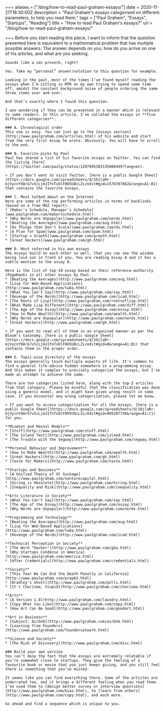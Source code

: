 +++
aliases = ["/blog/how-to-read-paul-graham-essays/"]
date = 2020-11-21T18:30:00Z
description = "Paul Graham's essays categorised on different parameters, to help you read them."
tags = ["Paul Graham", "Essays", "Startups", "Reading"]
title = "How to read Paul Graham's essays?"
url = "/blog/how-to-read-paul-graham-essays/"

+++
Before you start reading this piece, I want to inform that the question presented here is equivalent to a mathematical problem that has multiple possible answers. The answer depends on you; how do you arrive on one of his articles, and what are you seeking.
    
    Sounds like a zen proverb, right?
    
    Yes. Take my “personal” answer/solution to this question for example.
    
    Looking in the past, most of the times I’ve found myself reading the essays when I’m sitting in MTR on my own trying to spend some time off, amidst the constant background noise of people ordering the same three items over and over.
    
    And that’s exactly where I found this question.
    
    I was wondering if they can be presented in a manner which is relevant to some readers. In this article, I've collated the essays in **five different categories**.
    
    ### A. Chronological order
    This one is easy. You can just go to the [essays section](http://www.paulgraham.com/articles.html) of his website and start from the very first essay he wrote. Obviously, You will have to scroll to the end.
    
    ### B. Favorite picks by Paul
    Paul has shared a list of his favorite essays on Twitter. You can find the listing [here](https://twitter.com/paulg/status/1207995301535080449?lang=en).
    
    > If you don't want to visit Twitter, [here is a public Google Sheet](https://docs.google.com/spreadsheets/d/1OjlaRr-mjVycnY9ArG7v5cLjmJIfnTxOlF0O5U8cLZs/edit#gid=1578787862&range=A1:B1) that contains the favorite essays.
    
    ### C. Most talked about on the Internet
    Here are some of the top performing articles in terms of backlinks (based on a free MOZ report).
    * [Maker's Schedule, Manager's Schedule](www.paulgraham.com/makersschedule.html)
    * [Why Nerds are Unpopular](www.paulgraham.com/nerds.html)
    * [Beating the Averages](www.paulgraham.com/avg.html)
    * [Do Things that Don't Scale](www.paulgraham.com/ds.html)
    * [A Plan for Spam](www.paulgraham.com/spam.html)
    * [Startup = Growth](www.paulgraham.com/growth.html)
    * [Great Hackers](www.paulgraham.com/gh.html)
    
    ### D. Most referred in his own essays
    The essays build on each other so well, that you can see the wisdom being laid out in front of you. You are reading essay A and it has a subtle mention to the essay B.
    
    Here is the list of top-10 essay based on their reference-authority (PageRank) in all other essays by Paul.
    * [Beating the Averages](http://www.paulgraham.com/avg.html)
    * [Lisp for Web-Based Applications](http://www.paulgraham.com/lwba.html)
    * [What You Can't Say](http://www.paulgraham.com/say.html)
    * [Revenge of the Nerds](http://www.paulgraham.com/icad.html)
    * [The Roots of Lisp](http://www.paulgraham.com/rootsoflisp.html)
    * [What Made Lisp Different](http://www.paulgraham.com/diff.html)
    * [The Age of the Essay](http://www.paulgraham.com/essay.html)
    * [How to Make Wealth](http://www.paulgraham.com/wealth.html)
    * [Why Nerds are Unpopular](http://www.paulgraham.com/nerds.html)
    * [Great Hackers](http://www.paulgraham.com/gh.html)
    
    > If you want to read all of them in an organised manner as per the Bloom's taxonomy, [here is a public Google Sheet](https://docs.google.com/spreadsheets/d/1OjlaRr-mjVycnY9ArG7v5cLjmJIfnTxOlF0O5U8cLZs/edit#gid=0&range=A1:B1) that contains them in the proper order.
    
    ### E. Topic-wise directory of the essays
    The essays generally touch multiple aspects of life. It's common to find a general life-advice hidden somewhere in a programming essay.
    And this makes it complex to precisely categorize the essays, but I've made an attempt to achieve the same.
    
    There are ten categories listed here, along with the top-3 articles from that category. Please be mindful that the classification was done using a generic model, and it might have given wrong result in some case. If you encounter any wrong categorization, please let me know.
    
    > If you want to access categorization for all the essays, [here is a public Google Sheet](https://docs.google.com/spreadsheets/d/1OjlaRr-mjVycnY9ArG7v5cLjmJIfnTxOlF0O5U8cLZs/edit#gid=905287736&range=A1:C1) for you.
    
    **Mindset and Mental Models**
    * [Stuff](http://www.paulgraham.com/stuff.html)
    * [The Island Test](http://www.paulgraham.com/island.html)
    * [The Trouble with the Segway](http://www.paulgraham.com/segway.html)
    
    **Personal Behavior and Improvement**
    * [How to Make Wealth](http://www.paulgraham.com/wealth.html)
    * [Great Hackers](http://www.paulgraham.com/gh.html)
    * [Taste for Makers](http://www.paulgraham.com/taste.html)
    
    **Startups and Business**
    * [A Unified Theory of VC Suckage](http://www.paulgraham.com/venturecapital.html)
    * [Hiring is Obsolete](http://www.paulgraham.com/hiring.html)
    * [Inequality and Risk](http://www.paulgraham.com/inequality.html)
    
    **Arts Literature in Society**
    * [What You Can't Say](http://www.paulgraham.com/say.html)
    * [The Age of the Essay](http://www.paulgraham.com/essay.html)
    * [Why Nerds are Unpopular](http://www.paulgraham.com/nerds.html)
    
    **Programming and Technology**
    * [Beating the Averages](http://www.paulgraham.com/avg.html)
    * [Lisp for Web-Based Applications](http://www.paulgraham.com/lwba.html)
    * [Revenge of the Nerds](http://www.paulgraham.com/icad.html)
    
    **Technical Perception in Society**
    * [The Word "Hacker"](http://www.paulgraham.com/gba.html)
    * [Why Startups Condense in America](http://www.paulgraham.com/america.html)
    * [After Credentials](http://www.paulgraham.com/credentials.html)
    
    **Society**
    * [This Year We Can End the Death Penalty in California](http://www.paulgraham.com/prop62.html)
    * [Bradley's Ghost](http://www.paulgraham.com/polls.html)
    * [It's Charisma, Stupid](http://www.paulgraham.com/charisma.html)
    
    **Arts**
    * [A Version 1.0](http://www.paulgraham.com/laundry.html)
    * [Copy What You Like](http://www.paulgraham.com/copy.html)
    * [How Art Can Be Good](http://www.paulgraham.com/goodart.html)
    
    **Art in Business**
    * [Subject: Airbnb](http://www.paulgraham.com/airbnb.html)
    * [Learning from Founders](http://www.paulgraham.com/foundersatwork.html)
    
    **Science and Society**
    * [The Risk of Discovery](http://www.paulgraham.com/disc.html)
    
    ### Build your own version
    You can’t deny the fact that the essays are extremely relatable if you’re somewhat close to startups. They give the feeling of a favourite book or movie that you just keeps giving, and you still feel there is something that you’ve missed.
    
    It seems like you can find everything there. Some of the articles are underrated too, and it brings a different feeling when you read them. I’ve used them to [design better survey or interview questions](http://www.paulgraham.com/bias.html), to [learn from others](http://www.paulgraham.com/copy.html), and much more.
    
    Go ahead and find a sequence which is unique to you.